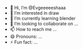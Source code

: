 - 👋 Hi, I’m @Evgeeeeeshaaa
- 👀 I’m interested in draw
- 🌱 I’m currently learning blender
- 💞️ I’m looking to collaborate on ...
- 📫 How to reach me ...
- 😄 Pronouns: ...
- ⚡ Fun fact: ...

<!---
Evgeeeeeshaaa/Evgeeeeeshaaa is a ✨ special ✨ repository because its `README.md` (this file) appears on your GitHub profile.
You can click the Preview link to take a look at your changes.
--->
